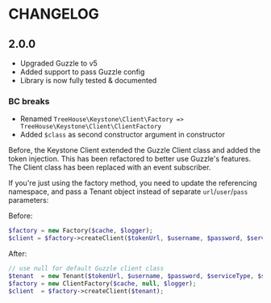 CHANGELOG
=========

## 2.0.0

* Upgraded Guzzle to v5
* Added support to pass Guzzle config
* Library is now fully tested & documented

### BC breaks

* Renamed `TreeHouse\Keystone\Client\Factory => TreeHouse\Keystone\Client\ClientFactory`
* Added `$class` as second constructor argument in constructor

Before, the Keystone Client extended the Guzzle Client class and added the
token injection. This has been refactored to better use Guzzle's features. The
Client class has been replaced with an event subscriber.

If you're just using the factory method, you need to update the referencing
namespace, and pass a Tenant object instead of separate `url`/`user`/`pass`
parameters:

Before:

```php
$factory = new Factory($cache, $logger);
$client = $factory->createClient($tokenUrl, $username, $password, $serviceType, $serviceName);
```

After:

```php
// use null for default Guzzle client class
$tenant  = new Tenant($tokenUrl, $username, $password, $serviceType, $serviceName);
$factory = new ClientFactory($cache, null, $logger);
$client  = $factory->createClient($tenant);
```
